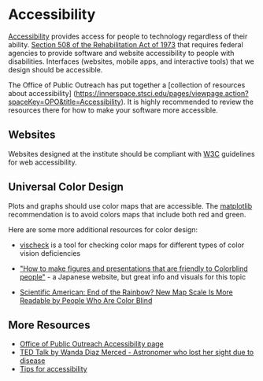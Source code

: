 # Accessibility

[Accessibility](https://en.wikipedia.org/wiki/Accessibility) provides access for people to technology regardless of their ability.  [Section 508 of the Rehabilitation Act of 1973](https://www.section508.gov/) that requires federal agencies to provide software and website accessibility to people with disabilities.   Interfaces (websites, mobile apps, and interactive tools) that we design should be accessible. 



The Office of Public Outreach has put together a [collection of resources about accessibility] (https://innerspace.stsci.edu/pages/viewpage.action?spaceKey=OPO&title=Accessibility).  It is highly recommended to review the resources there for how to make your software more accessible. 


## Websites

Websites designed at the institute should be compliant with [W3C](https://www.w3.org/TR/WCAG20/) guidelines for web accessibility.   


## Universal Color Design 

Plots and graphs should use color maps that are accessible.   The [matplotlib](https://matplotlib.org/users/colormaps.html#color-vision-deficiencies) recommendation is to avoid colors maps that include both red and green. 

Here are some more additional resources for color design:
* [vischeck](http://www.vischeck.com/vischeck/) is a tool for checking color maps for different types of color vision deficiencies

* ["How to make figures and presentations that are friendly to Colorblind people"](http://jfly.iam.u-tokyo.ac.jp/color/) -  a Japanese website, but great info and visuals for this topic  
* [Scientific American: End of the Rainbow? New Map Scale Is More Readable by People Who Are Color Blind](https://static.scientificamerican.com/sciam/cache/file/B6E80020-7BE2-4571-B219D36BF2ECB6D7_agenda.jpg?w=600&h=335)



## More Resources

* [Office of Public Outreach Accessibility page](https://innerspace.stsci.edu/pages/viewpage.action?spaceKey=OPO&title=Accessibility)
* [TED Talk by Wanda Diaz Merced - Astronomer who lost her sight due to disease](https://www.ted.com/talks/wanda_diaz_merced_how_a_blind_astronomer_found_a_way_to_hear_the_stars#t-122121)
* [Tips for accessibility](https://accessibility.blog.gov.uk/2016/09/02/dos-and-donts-on-designing-for-accessibility/)





